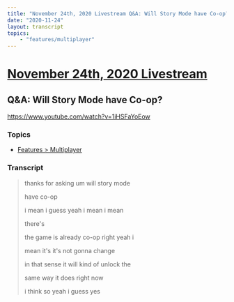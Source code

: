```yaml
---
title: "November 24th, 2020 Livestream Q&A: Will Story Mode have Co-op?"
date: "2020-11-24"
layout: transcript
topics:
    - "features/multiplayer"
---
```

# [November 24th, 2020 Livestream](../2020-11-24.md)
## Q&A: Will Story Mode have Co-op?
https://www.youtube.com/watch?v=1iHSFaYoEow

### Topics
* [Features > Multiplayer](../topics/features/multiplayer.md)

### Transcript

> thanks for asking um will story mode
> 
> have co-op
> 
> i mean i guess yeah i mean i mean
> 
> there's
> 
> the game is already co-op right yeah i
> 
> mean it's it's not gonna change
> 
> in that sense it will kind of unlock the
> 
> same way it does right now
> 
> i think so yeah i guess yes
> 
